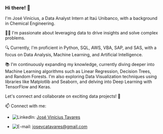 ### Hi there! 👋

I'm José Vinícius, a Data Analyst Intern at Itaú Unibanco, with a background in Chemical Engineering.

👨‍💻 I'm passionate about leveraging data to drive insights and solve complex problems.

🔍 Currently, I'm proficient in Python, SQL, AWS, VBA, SAP, and SAS, with a focus on Data Analysis, Machine Learning, and Artificial Intelligence.

📚 I'm continuously expanding my knowledge, currently diving deeper into Machine Learning algorithms such as Linear Regression, Decision Trees, and Random Forests. I'm also exploring Data Visualization techniques using libraries like Matplotlib and Seaborn, and delving into Deep Learning with TensorFlow and Keras.

Let's connect and collaborate on exciting data projects! 🚀

📫 Connect with me:
- ![LinkedIn](https://img.shields.io/badge/LinkedIn-0077B5?style=for-the-badge&logo=linkedin&ogoColor=white): [José Vinícius Tavares](https://www.linkedin.com/in/tavaresjv/)

- ![E-mail](https://img.shields.io/badge/Gmail-D14836?style=for-the-badge&logo=gmail&logoColor=white): josevcatavares@gmail.com
